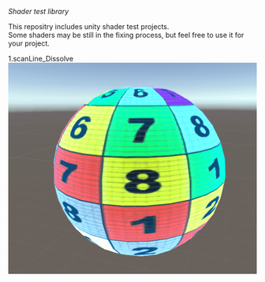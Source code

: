 _Shader test library_  


This repositry includes unity shader test projects.  
Some shaders may be still in the fixing process, but feel free to use it for your project.  

1.scanLine_Dissolve  
![sample](scanLine_dissolve.gif)

 
